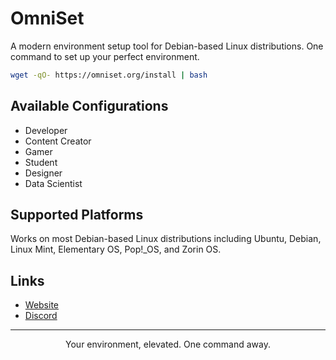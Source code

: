 # OmniSet

A modern environment setup tool for Debian-based Linux distributions. One command to set up your perfect environment.

```bash
wget -qO- https://omniset.org/install | bash
```

## Available Configurations

- Developer
- Content Creator
- Gamer
- Student
- Designer
- Data Scientist

## Supported Platforms

Works on most Debian-based Linux distributions including Ubuntu, Debian, Linux Mint, Elementary OS, Pop!_OS, and Zorin OS.

## Links

- [Website](https://omniset.org)
- [Discord](https://discord.gg/nk5HAAgQQH)

---

<p align="center">Your environment, elevated. One command away.</p>
